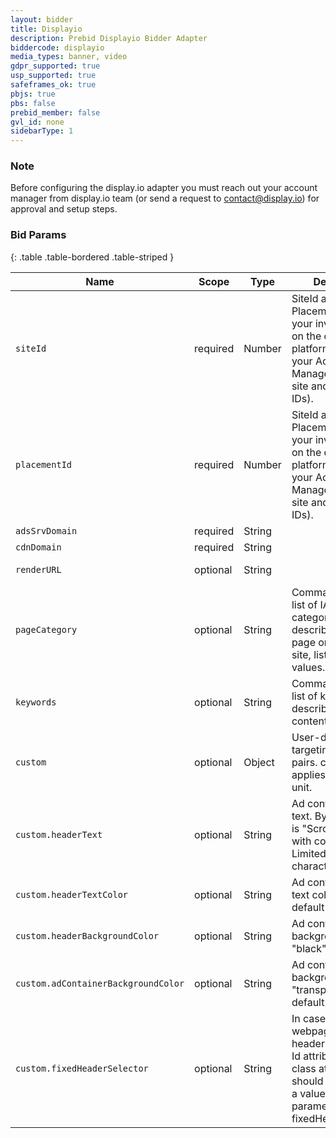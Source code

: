 ```yaml
---
layout: bidder
title: Displayio
description: Prebid Displayio Bidder Adapter
biddercode: displayio
media_types: banner, video
gdpr_supported: true
usp_supported: true
safeframes_ok: true
pbjs: true
pbs: false
prebid_member: false
gvl_id: none
sidebarType: 1
---
```


### Note

Before configuring the display.io adapter you must reach out your account manager from display.io team  (or send a request to <contact@display.io>) for approval and setup steps.

### Bid Params

{: .table .table-bordered .table-striped }

| Name  | Scope | Type | Description                            | Example                                                      |
|----------------| ----- | ---- |----------------------------------------|--------------------------------------------------------------|
| `siteId`       | required | Number | SiteId and PlacementID are your inventory IDs on the display.io platform (please ask your Account Manager for your site and placement IDs). | 7753                                                         |
| `placementId`  | required | Number | SiteId and PlacementID are your inventory IDs on the display.io platform (please ask your Account Manager for your site and placement IDs).                                       | 5375                                                         |
| `adsSrvDomain` | required | String |                                        | "appsrv.display.io"                                          |
| `cdnDomain`    | required | String |                                        | "cdn.display.io"                                             |
| `renderURL`    | optional | String |                                        | "<https://cdn.display.io/webis/webis-prebid.min.js>"                               |
| `pageCategory` | optional | String | Comma-separated list of IAB content categories that describe the current page or view of the site, list of available values. | "pageCategory1, pageCategory2"                               |
| `keywords`     | optional | String | Comma-separated list of keywords describing the content. | "keyword1, keyword2, keyword3"                               |
| `custom`       | optional | Object | User-defined targeting key-value pairs. custom applies to a specific unit. | `{headerTextColor: "red", fixedHeaderSelector: '.site-header'}` |
| `custom.headerText`| optional | String | Ad container header text. By default, text is "Scroll to continue with content". Limited to 50 characters. | "Our awesome advertisement"                                  |
| `custom.headerTextColor`| optional | String | Ad container header text color, "white" by default | "#2196f3"                                                    |
| `custom.headerBackgroundColor`| optional | String | Ad container header background color, "black" by default | "#fff"                                                       |
| `custom.adContainerBackgroundColor`| optional | String | Ad container body background color, "transparent" by default | "#000"                                                       |
| `custom.fixedHeaderSelector`| optional | String | In case your webpage has a fixed header – the header Id attribute or header class attribute should be defined as a value for parameter fixedHeaderSelector. | ".site-header"                                               |

